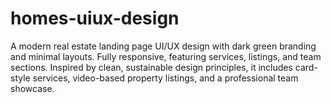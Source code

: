 # homes-uiux-design
A modern real estate landing page UI/UX design with dark green branding and minimal layouts. Fully responsive, featuring services, listings, and team sections. Inspired by clean, sustainable design principles, it includes card-style services, video-based property listings, and a professional team showcase.
